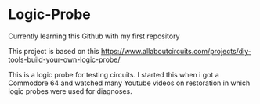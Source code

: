 # Logic-Probe

Currently learning this Github with my first repository

This project is based on this 
https://www.allaboutcircuits.com/projects/diy-tools-build-your-own-logic-probe/

This is a logic probe for testing circuits. I started this when i got a Commodore 64 and watched many Youtube videos on restoration in which logic probes were used for diagnoses.
